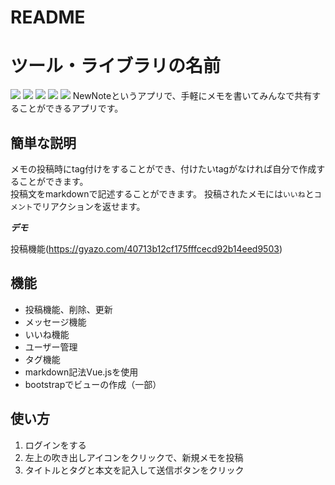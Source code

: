 # README

# ツール・ライブラリの名前
![](https://img.shields.io/badge/ruby-2.5.1-red)
![](https://img.shields.io/badge/rails-5.2.4.1-red)
![](https://img.shields.io/badge/jQuery-%20-blue)
![](https://img.shields.io/badge/bootstrap-4.3.1-blue)
![](https://img.shields.io/badge/Heroku-%20%20%20-green)
NewNoteというアプリで、手軽にメモを書いてみんなで共有することができるアプリです。　　

## 簡単な説明
 
メモの投稿時にtag付けをすることができ、付けたいtagがなければ自分で作成することができます。  
投稿文をmarkdownで記述することができます。
投稿されたメモには`いいね`と`コメント`でリアクションを返せます。
 
***デモ***
 
投稿機能(https://gyazo.com/40713b12cf175fffcecd92b14eed9503)
 
## 機能
- 投稿機能、削除、更新
- メッセージ機能
- いいね機能
- ユーザー管理
- タグ機能
- markdown記法Vue.jsを使用
- bootstrapでビューの作成（一部）
 
## 使い方
 
1. ログインをする
2. 左上の吹き出しアイコンをクリックで、新規メモを投稿
3. タイトルとタグと本文を記入して送信ボタンをクリック
 
 
